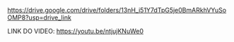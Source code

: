 https://drive.google.com/drive/folders/13nH_i51Y7dTpG5je0BmARkhVYuSoOMP8?usp=drive_link

LINK DO VIDEO: https://youtu.be/ntjujKNuWe0
